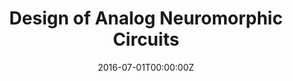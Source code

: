 ---
title: Design of Analog Neuromorphic Circuits
summary: An example of linking directly to an external project website using `external_link`. An example of linking directly to an external project website using `external_link`.
tags:
- Hardware
date: "2016-07-01T00:00:00Z"

external_link: ""

image:
  caption: Photo by Toa Heftiba on Unsplash
  focal_point: Smart
---